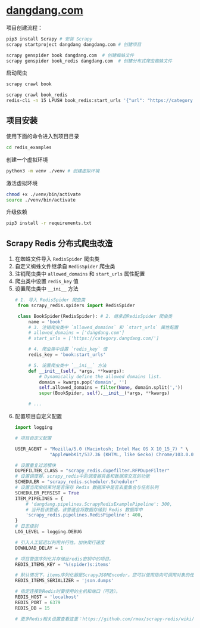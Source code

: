 # [dangdang.com](https://category.dangdang.com)

项目创建流程：

```bash
pip3 install Scrapy # 安装 Scrapy
scrapy startproject dangdang dangdang.com # 创建项目

scrapy genspider book dangdang.com  # 创建蜘蛛文件
scrapy genspider book_redis dangdang.com  # 创建分布式爬虫蜘蛛文件
```

启动爬虫

```bash
scrapy crawl book

scrapy crawl book_redis
redis-cli -n 15 LPUSH book_redis:start_urls '{"url": "https://category.dangdang.com/"}'
```

## 项目安装

使用下面的命令进入到项目目录

```bash
cd redis_examples
```

创建一个虚拟环境

```bash
python3 -m venv ./venv # 创建虚拟环境
```

激活虚拟环境

```bash
chmod +x ./venv/bin/activate
source ./venv/bin/activate 
```

升级依赖

```bash
pip3 install -r requirements.txt
```

## Scrapy Redis 分布式爬虫改造

1. 在蜘蛛文件导入 `RedisSpider` 爬虫类
2. 自定义蜘蛛文件继承自 `RedisSpider` 爬虫类
3. 注销爬虫类中 `allowed_domains` 和 `start_urls` 属性配置
4. 爬虫类中设置 `redis_key` 值
5. 设置爬虫类中 `__ini__` 方法
   ```python
   # 1. 导入 RedisSpider 爬虫类
    from scrapy_redis.spiders import RedisSpider

    class BookSpider(RedisSpider): # 2. 继承自RedisSpider 爬虫类
        name = 'book'  
        # 3. 注销爬虫类中 `allowed_domains` 和 `start_urls` 属性配置
        # allowed_domains = ['dangdang.com']
        # start_urls = ['https://category.dangdang.com/']

        # 4. 爬虫类中设置 `redis_key` 值 
        redis_key = 'book:start_urls'

        # 5. 设置爬虫类中 `__ini__` 方法
        def __init__(self, *args, **kwargs):
            # Dynamically define the allowed domains list.
            domain = kwargs.pop('domain', '')
            self.allowed_domains = filter(None, domain.split(','))
            super(BookSpider, self).__init__(*args, **kwargs)
   
        # ...
   ```
6. 配置项目自定义配置
   ```python
   import logging
   
   # 项目自定义配置

   USER_AGENT = "Mozilla/5.0 (Macintosh; Intel Mac OS X 10_15_7) " \
                "AppleWebKit/537.36 (KHTML, like Gecko) Chrome/103.0.0.0 Safari/537.36"

   # 设置重复过滤模块
   DUPEFILTER_CLASS = "scrapy_redis.dupefilter.RFPDupeFilter"
   # 设置调度器，scrapy_redis中的调度器具备和数据库交互的功能
   SCHEDULER = "scrapy_redis.scheduler.Scheduler"
   # 设置当爬虫结束时是否保存 Redis 数据库中是否去重集合与任务队列
   SCHEDULER_PERSIST = True
   ITEM_PIPELINES = {
       # 'dangdang.pipelines.ScrapyRedisExamplePipeline': 300,
       # 当开启该管道，该管道会将数据存储到 Redis 数据库中
       'scrapy_redis.pipelines.RedisPipeline': 400,
   }
   # 日志级别
   LOG_LEVEL = logging.DEBUG

   # 引入人工延迟以利用并行性。加快爬行速度
   DOWNLOAD_DELAY = 1

   # 项目管道序列化并存储此redis密钥中的项目。
   REDIS_ITEMS_KEY = '%(spider)s:items'

   # 默认情况下，items序列化器是ScrapyJSONEncoder。您可以使用指向可调用对象的任何可导入路径。
   REDIS_ITEMS_SERIALIZER = 'json.dumps'

   # 指定连接到Redis时要使用的主机和端口（可选）。
   REDIS_HOST = 'localhost'
   REDIS_PORT = 6379
   REDIS_DB = 15

   # 更多Redis相关设置查看这里：https://github.com/rmax/scrapy-redis/wiki/Usage
   ```